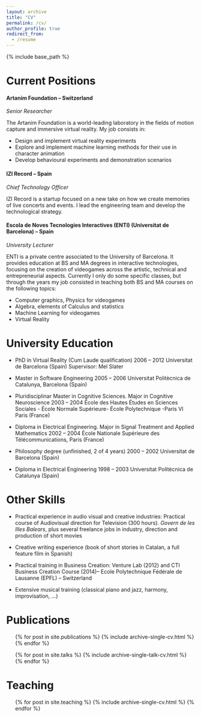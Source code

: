 ```yaml
---
layout: archive
title: "CV"
permalink: /cv/
author_profile: true
redirect_from:
  - /resume
---
```


{% include base_path %}





Current Positions
======
#### **Artanim Foundation** **– Switzerland**
*Senior Researcher*

The Artanim Foundation is a world-leading laboratory in the fields of motion capture and immersive virtual reality. My job consists in:

- Design and implement virtual reality experiments
- Explore and implement machine learning methods for their use in character animation
- Develop behavioural experiments and demonstration scenarios



#### **IZI Record** **– Spain**
*Chief Technology Officer*

IZI Record is a startup focused on a new take on how we create memories of live concerts and events. I lead the engineering team and develop the technological strategy.

 

#### **Escola de Noves Tecnologies Interactives (ENTI) (Universitat de Barcelona) – Spain**
*University Lecturer*

ENTI is a private centre associated to the University of Barcelona. It provides education at BS and MA degrees in interactive technologies, focusing on the creation of videogames across the artistic, technical and entrepreneurial aspects. Currently I only do some specific classes, but through the years my job consisted in teaching both BS and MA courses on the following topics:

- Computer graphics, Physics for videogames
- Algebra, elements of Calculus and statistics
- Machine Learning for videogames
- Virtual Reality



University Education
======

 - PhD in Virtual Reality (Cum Laude qualification) 
2006 – 2012 Universitat de Barcelona (Spain)
Supervisor: Mel Slater

 - Master in Software Engineering
2005 – 2006    Universitat Politècnica de Catalunya, Barcelona (Spain)

 -    Pluridisciplinar Master in Cognitive Sciences. Major in Cognitive Neuroscience
2003 – 2004  École des Hautes Études en Sciences Sociales - École Normale Supérieure- École Polytechnique -Paris VI Paris (France)

- Diploma in Electrical Engineering. Major in Signal Treatment and Applied Mathematics
2002 – 2004   École Nationale Supérieure des Télécommunications, Paris (France)

- Philosophy degree (unfinished, 2 of 4 years)
2000 – 2002    Universitat de Barcelona (Spain)

- Diploma in Electrical Engineering
1998 – 2003    Universitat Politècnica de Catalunya (Spain)





Other Skills
======

* Practical experience in audio visual and creative industries: Practical course of Audiovisual direction for Television (300 hours). *Govern de les Illes Balears*, plus several freelance jobs in industry, direction and production of short movies

* Creative writing experience (book of short stories in Catalan, a full feature film in Spanish)

* Practical training in Business Creation: Venture Lab (2012) and CTI Business Creation Course (2014)– Ecole Polytechnique Fédérale de Lausanne (EPFL) – Switzerland 

* Extensive musical training (classical piano and jazz, harmony, improvisation, …)

  

Publications
======
  <ul>{% for post in site.publications %}
    {% include archive-single-cv.html %}
  {% endfor %}</ul>
  <ul>{% for post in site.talks %}
    {% include archive-single-talk-cv.html %}
  {% endfor %}</ul>

Teaching
======
  <ul>{% for post in site.teaching %}
    {% include archive-single-cv.html %}
  {% endfor %}</ul>
